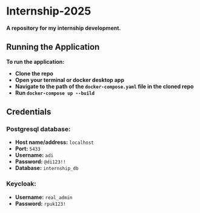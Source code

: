# Internship-2025
**A repository for my internship development.**

## Running the Application

**To run the application:**
- **Clone the repo**
- **Open your terminal or docker desktop app**
- **Navigate to the path of the `docker-compose.yaml` file in the cloned repo**
- **Run `docker-compose up --build `**

## Credentials

### Postgresql database:

- **Host name/address:** `localhost`
- **Port:** `5433`
- **Username:** `adi`
- **Password:** `@di123!!`
- **Database:** `internship_db`

### Keycloak:
- **Username:** `real_admin`
- **Password:** `rpuk123!`


